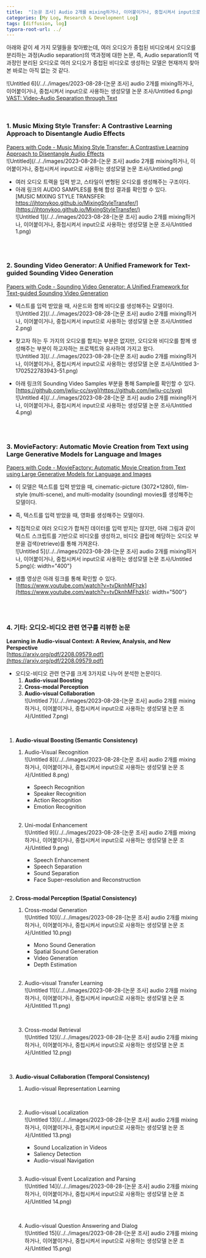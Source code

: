 ```yaml
---
title:  "[논문 조사] Audio 2개를 mixing하거나, 이어붙이거나, 중첩시켜서 input으로 사용하는 생성모델 논문 조사"
categories: [My Log, Research & Development Log]
tags: [diffusion, log]
typora-root-url: ../
---
```


아래와 같이 세 가지 모델들을 찾아봤는데, 여러 오디오가 중첩된 비디오에서 오디오를 분리하는 과정(Audio separation)의 역과정에 대한 논문, 즉, Audio separation의 역과정인 분리된 오디오로 여러 오디오가 중첩된 비디오로 생성하는 모델은 현재까지 찾아본 바로는 아직 없는 것 같다.  

![Untitled 6](/../../images/2023-08-28-[논문 조사] audio 2개를 mixing하거나, 이어붙이거나, 중첩시켜서 input으로 사용하는 생성모델 논문 조사/Untitled 6.png)      
[VAST: Video-Audio Separation through Text](https://cs-people.bu.edu/rxtan/projects/VAST/)

<br>

### 1. Music Mixing Style Transfer: A Contrastive Learning Approach to Disentangle Audio Effects

[Papers with Code - Music Mixing Style Transfer: A Contrastive Learning Approach to Disentangle Audio Effects](https://paperswithcode.com/paper/music-mixing-style-transfer-a-contrastive)  
![Untitled](/../../images/2023-08-28-[논문 조사] audio 2개를 mixing하거나, 이어붙이거나, 중첩시켜서 input으로 사용하는 생성모델 논문 조사/Untitled.png)  

- 여러 오디오 트랙을 입력 받고, 스타일이 변형된 오디오를 생성해주는 구조이다.  
- 아래 링크의 AUDIO SAMPLES를 통해 합성 결과를 확인할 수 있다.  
    [MUSIC MIXING STYLE TRANSFER: https://jhtonykoo.github.io/MixingStyleTransfer/](https://jhtonykoo.github.io/MixingStyleTransfer/)      
    ![Untitled 1](/../../images/2023-08-28-[논문 조사] audio 2개를 mixing하거나, 이어붙이거나, 중첩시켜서 input으로 사용하는 생성모델 논문 조사/Untitled 1.png)

<br><br>

### 2. Sounding Video Generator: A Unified Framework for Text-guided Sounding Video Generation

[Papers with Code - Sounding Video Generator: A Unified Framework for Text-guided Sounding Video Generation](https://paperswithcode.com/paper/sounding-video-generator-a-unified-framework)  
- 텍스트를 입력 받았을 때, 사운드와 함께 비디오를 생성해주는 모델이다.      
    ![Untitled 2](/../../images/2023-08-28-[논문 조사] audio 2개를 mixing하거나, 이어붙이거나, 중첩시켜서 input으로 사용하는 생성모델 논문 조사/Untitled 2.png)  

- 찾고자 하는 두 가지의 오디오를 합치는 부분은 없지만, 오디오와 비디오를 함께 생성해주는 부분이 하고자하는 프로젝트와 유사하여 가지고 왔다.      
    ![Untitled 3](/../../images/2023-08-28-[논문 조사] audio 2개를 mixing하거나, 이어붙이거나, 중첩시켜서 input으로 사용하는 생성모델 논문 조사/Untitled 3-1702522783943-51.png)

- 아래 링크의 Sounding Video Samples 부분을 통해 Sample를 확인할 수 있다.      
    [https://github.com/jwliu-cc/svg](https://github.com/jwliu-cc/svg)      
    ![Untitled 4](/../../images/2023-08-28-[논문 조사] audio 2개를 mixing하거나, 이어붙이거나, 중첩시켜서 input으로 사용하는 생성모델 논문 조사/Untitled 4.png)

<br><br>

### 3. MovieFactory: Automatic Movie Creation from Text using Large Generative Models for Language and Images

[Papers with Code - MovieFactory: Automatic Movie Creation from Text using Large Generative Models for Language and Images](https://paperswithcode.com/paper/moviefactory-automatic-movie-creation-from)  

- 이 모델은 텍스트를 입력 받았을 때, cinematic-picture (3072×1280), film-style (multi-scene), and multi-modality (sounding) movies를 생성해주는 모델이다.
- 즉, 텍스트를 입력 받았을 때, 영화를 생성해주는 모델이다.
- 직접적으로 여러 오디오가 합쳐진 데이터를 입력 받지는 않지만, 아래 그림과 같이 텍스트 스크립트를 기반으로 비디오를 생성하고, 비디오 클립에 해당하는 오디오 부분을 검색(retrieve)를 통해 가져온다.      
    ![Untitled 5](/../../images/2023-08-28-[논문 조사] audio 2개를 mixing하거나, 이어붙이거나, 중첩시켜서 input으로 사용하는 생성모델 논문 조사/Untitled 5.png){: width="400"}      

- 샘플 영상은 아래 링크를 통해 확인할 수 있다.      
    [https://www.youtube.com/watch?v=tvDknhMFhzk](https://www.youtube.com/watch?v=tvDknhMFhzk){: width="500"}  

<br><br>

### 4. 기타: 오디오-비디오 관련 연구를 리뷰한 논문
**Learning in Audio-visual Context: A Review, Analysis, and New Perspective**  
[https://arxiv.org/pdf/2208.09579.pdf](https://arxiv.org/pdf/2208.09579.pdf)

- 오디오-비디오 관련 연구를 크게 3가지로 나누어 분석한 논문이다.
    1. **Audio-visual Boosting**
    2. **Cross-modal Perception**
    3. **Audio-visual Collaboration**      
    ![Untitled 7](/../../images/2023-08-28-[논문 조사] audio 2개를 mixing하거나, 이어붙이거나, 중첩시켜서 input으로 사용하는 생성모델 논문 조사/Untitled 7.png)

<br>

1. **Audio-visual Boosting  (Semantic Consistency)**
    1. Audio-Visual Recognition  
        ![Untitled 8](/../../images/2023-08-28-[논문 조사] audio 2개를 mixing하거나, 이어붙이거나, 중첩시켜서 input으로 사용하는 생성모델 논문 조사/Untitled 8.png)  
        
        - Speech Recognition
        - Speaker Recognition
        - Action Recognition
        - Emotion Recognition  
        
        <br>
        
    2. Uni-modal Enhancement          
        ![Untitled 9](/../../images/2023-08-28-[논문 조사] audio 2개를 mixing하거나, 이어붙이거나, 중첩시켜서 input으로 사용하는 생성모델 논문 조사/Untitled 9.png)          
        
        - Speech Enhancement
        - Speech Separation
        - Sound Separation
        - Face Super-resolution and Reconstruction  

    <br>
    
2. **Cross-modal Perception (Spatial Consistency)**  
    1. Cross-modal Generation  
        ![Untitled 10](/../../images/2023-08-28-[논문 조사] audio 2개를 mixing하거나, 이어붙이거나, 중첩시켜서 input으로 사용하는 생성모델 논문 조사/Untitled 10.png)  
        
        - Mono Sound Generation
        - Spatial Sound Generation
        - Video Generation
        - Depth Estimation  
        
        <br>
        
    2. Audio-visual Transfer Learning          
        ![Untitled 11](/../../images/2023-08-28-[논문 조사] audio 2개를 mixing하거나, 이어붙이거나, 중첩시켜서 input으로 사용하는 생성모델 논문 조사/Untitled 11.png) 
    
        <br>
        
    3. Cross-modal Retrieval          
        ![Untitled 12](/../../images/2023-08-28-[논문 조사] audio 2개를 mixing하거나, 이어붙이거나, 중첩시켜서 input으로 사용하는 생성모델 논문 조사/Untitled 12.png)
    
    <br>
    
3. **Audio-visual Collaboration (Temporal Consistency)**
    1. Audio-visual Representation Learning

        <br>

    2. Audio-visual Localization          
        ![Untitled 13](/../../images/2023-08-28-[논문 조사] audio 2개를 mixing하거나, 이어붙이거나, 중첩시켜서 input으로 사용하는 생성모델 논문 조사/Untitled 13.png)          
        
        - Sound Localization in Videos
        - Saliency Detection
        - Audio-visual Navigation 
        
        <br>
        
    3. Audio-visual Event Localization and Parsing          
        ![Untitled 14](/../../images/2023-08-28-[논문 조사] audio 2개를 mixing하거나, 이어붙이거나, 중첩시켜서 input으로 사용하는 생성모델 논문 조사/Untitled 14.png)  
    
        <br>
        
    4. Audio-visual Question Answering and Dialog          
        ![Untitled 15](/../../images/2023-08-28-[논문 조사] audio 2개를 mixing하거나, 이어붙이거나, 중첩시켜서 input으로 사용하는 생성모델 논문 조사/Untitled 15.png)
